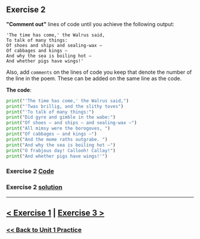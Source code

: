 ## **Exercise 2**

**"Comment out"** lines of code until you achieve
the following output:

    'The time has come,' the Walrus said,
    To talk of many things:
    Of shoes and ships and sealing-wax —
    Of cabbages and kings —
    And why the sea is boiling hot —
    And whether pigs have wings!'

Also, add `comments` on the lines of code you keep
that denote the number of the line in the poem. These can be
added on the same line as the code.

**The code**:

```python
print("'The time has come,' the Walrus said,")
print("'Twas brillig, and the slithy toves")
print("'To talk of many things:")
print("Did gyre and gimble in the wabe:")
print("Of shoes — and ships — and sealing-wax —")
print("All mimsy were the borogoves, ")
print("Of cabbages — and kings —")
print("And the mome raths outgrabe. ")
print("And why the sea is boiling hot —")
print("O frabjous day! Callooh! Callay!")
print("And whether pigs have wings!'")
```

### Exercise 2 [Code](/programming_101/code/unit_01/exercise-2.py)
### Exercise 2 [solution](solutions/exercise_2_solution.md)

---

## [< Exercise 1](exercise_1.md) | [Exercise 3 >](exercise_3.md)

### [<< Back to Unit 1 Practice](/practice/unit_1/)